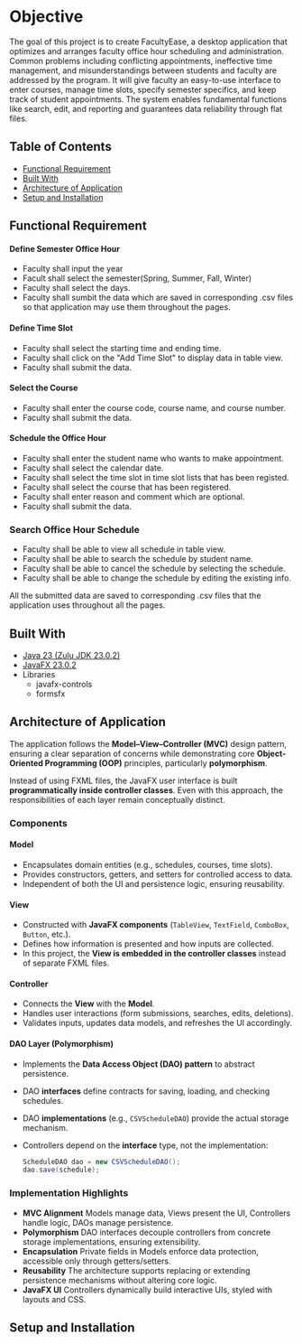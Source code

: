 # Objective
The goal of this project is to create FacultyEase, a desktop application that optimizes and arranges faculty office hour scheduling and administration. Common problems including conflicting appointments, ineffective time management, and misunderstandings between students and faculty are addressed by the program. It will give faculty an easy-to-use interface to enter courses, manage time slots, specify semester specifics, and keep track of student appointments. The system enables fundamental functions like search, edit, and reporting and guarantees data reliability through flat files.

## Table of Contents
- [Functional Requirement](#Functional-requirement)
- [Built With](#built-with)
- [Architecture of Application](#architecture-of-application)
- [Setup and Installation](#setup-and-installation)

## Functional Requirement
#### Define Semester Office Hour
- Faculty shall input the year
- Facult shall select the semester(Spring, Summer, Fall, Winter)
- Faculty shall select the days.
- Faculty shall sumbit the data which are saved in corresponding .csv files so that application may use them throughout the pages.
#### Define Time Slot
- Faculty shall select the starting time and ending time.
- Faculty shall click on the "Add Time Slot" to display data in table view.
- Faculty shall submit the data.
#### Select the Course
- Faculty shall enter the course code, course name, and course number.
- Faculty shall submit the data.
#### Schedule the Office Hour
- Faculty shall enter the student name who wants to make appointment.
- Faculty shall select the calendar date.
- Faculty shall select the time slot in time slot lists that has been registed.
- Faculty shall select the course that has been registered.
- Faculty shall enter reason and comment which are optional.
- Faculty shall submit the data.
### Search Office Hour Schedule
- Faculty shall be able to view all schedule in table view.
- Faculty shall be able to search the schedule by student name.
- Faculty shall be able to cancel the schedule by selecting the schedule.
- Faculty shall be able to change the schedule by editing the existing info.

All the submitted data are saved to corresponding .csv files that the application uses throughout all the pages.

## Built With
- [Java 23 (Zulu JDK 23.0.2)](https://www.azul.com/downloads/?package=jdk#zulu)
- [JavaFX 23.0.2](https://openjfx.io/)
- Libraries
  - javafx-controls
  - formsfx

## Architecture of Application  

The application follows the **Model–View–Controller (MVC)** design pattern, ensuring a clear separation of concerns while demonstrating core **Object-Oriented Programming (OOP)** principles, particularly **polymorphism**.  

Instead of using FXML files, the JavaFX user interface is built **programmatically inside controller classes**. Even with this approach, the responsibilities of each layer remain conceptually distinct.  

### Components  

#### **Model**  
- Encapsulates domain entities (e.g., schedules, courses, time slots).  
- Provides constructors, getters, and setters for controlled access to data.  
- Independent of both the UI and persistence logic, ensuring reusability.  

#### **View**  
- Constructed with **JavaFX components** (`TableView`, `TextField`, `ComboBox`, `Button`, etc.).  
- Defines how information is presented and how inputs are collected.  
- In this project, the **View is embedded in the controller classes** instead of separate FXML files.  

#### **Controller**  
- Connects the **View** with the **Model**.  
- Handles user interactions (form submissions, searches, edits, deletions).  
- Validates inputs, updates data models, and refreshes the UI accordingly.  

#### **DAO Layer (Polymorphism)**  
- Implements the **Data Access Object (DAO) pattern** to abstract persistence.  
- DAO **interfaces** define contracts for saving, loading, and checking schedules.  
- DAO **implementations** (e.g., `CSVScheduleDAO`) provide the actual storage mechanism.  
- Controllers depend on the **interface** type, not the implementation:  

  ```java
  ScheduleDAO dao = new CSVScheduleDAO();
  dao.save(schedule);

### Implementation Highlights  
- **MVC Alignment**
  Models manage data, Views present the UI, Controllers handle logic, DAOs manage persistence.  
- **Polymorphism**
  DAO interfaces decouple controllers from concrete storage implementations, ensuring extensibility.  
- **Encapsulation**
  Private fields in Models enforce data protection, accessible only through getters/setters.  
- **Reusability**
  The architecture supports replacing or extending persistence mechanisms without altering core logic.  
- **JavaFX UI**
  Controllers dynamically build interactive UIs, styled with layouts and CSS.

## Setup and Installation



  

